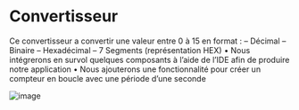 # Convertisseur 

Ce convertisseur a convertir une valeur entre 0 à 15 en
format :
– Décimal
– Binaire
– Hexadécimal
– 7 Segments (représentation HEX)
• Nous intégrerons en survol quelques composants
à l’aide de l’IDE afin de produire notre application
• Nous ajouterons une fonctionnalité pour créer un
compteur en boucle avec une période d’une
seconde

![image](https://user-images.githubusercontent.com/57168005/212523906-61d9b4bb-0929-4a26-b882-cdfcbb3ac154.png)
